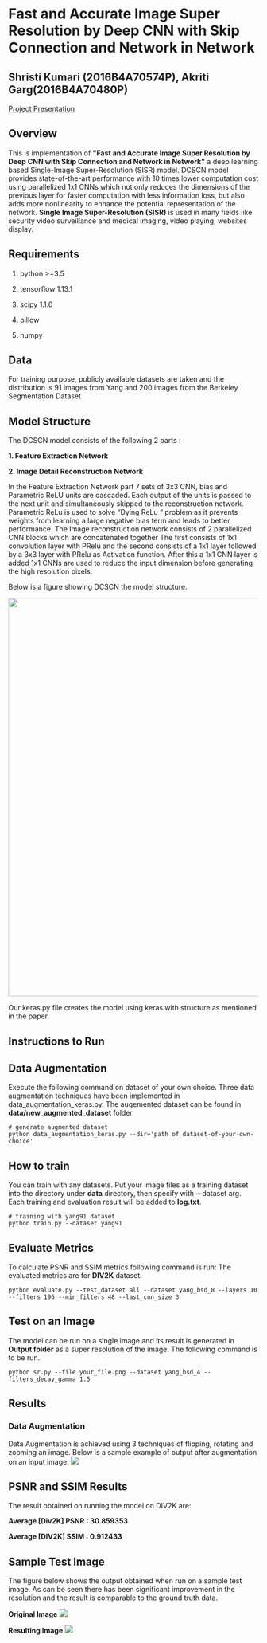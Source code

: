 # Fast and Accurate Image Super Resolution by Deep CNN with Skip Connection and Network in Network

## Shristi Kumari (2016B4A70574P), Akriti Garg(2016B4A70480P)

[Project Presentation](https://github.com/ShristiK/DCSCN-super-resolution-NNFL-Dessign-Project/blob/master/NNFL%20Design%20Project.pdf)

## Overview

This is implementation of **"Fast and Accurate Image Super Resolution by Deep CNN with Skip Connection and Network in Network"** a deep learning based Single-Image Super-Resolution (SISR) model. DCSCN model provides state-of-the-art performance with 10 times lower computation cost using parallelized 1x1 CNNs which not only reduces the dimensions of the previous layer for faster computation with less information loss, but also adds more nonlinearity to enhance the potential representation of the network. **Single Image Super-Resolution (SISR)** is used in many fields like security video surveillance and medical imaging, video playing, websites display.

## Requirements

1. python >=3.5

2. tensorflow 1.13.1

3. scipy 1.1.0

4. pillow

5. numpy

## Data
For training purpose, publicly available datasets are taken and the distribution is 91 images from Yang  and 200 images from the Berkeley Segmentation Dataset

## Model Structure

The DCSCN model consists of the following 2 parts : 

**1. Feature Extraction Network**

**2. Image Detail Reconstruction Network**

In the Feature Extraction Network part 7 sets of 3x3 CNN, bias and Parametric ReLU units are cascaded. Each output of the units is passed to the next unit and simultaneously skipped to the reconstruction network.
Parametric ReLu is used to solve “Dying ReLu “ problem as it prevents weights from learning a large negative bias term and leads to better performance.
The Image reconstruction network consists of 2 parallelized CNN blocks which are concatenated together
The first consists of 1x1 convolution layer with PRelu and the second consists of a 1x1 layer followed by a 3x3 layer with PRelu as Activation function. After this  a 1x1 CNN layer is added
1x1 CNNs are used to reduce the input dimension  before generating the high resolution  pixels.

Below is a figure showing DCSCN the model structure.

<img src = "https://raw.githubusercontent.com/jiny2001/dcscn-super-resolution/master/documents/figure1.jpeg" width="800">

Our keras.py file creates the model using keras with structure as mentioned in the paper.

## Instructions to Run

## Data Augmentation
Execute the following command on dataset of your own choice. Three data augmentation techniques have been implemented in data_augmentation_keras.py. The augemented dataset can be found in **data/new_augmented_dataset** folder.


```
# generate augmented dataset
python data_augmentation_keras.py --dir='path of dataset-of-your-own-choice'

```

## How to train

You can train with any datasets. Put your image files as a training dataset into the directory under **data** directory, then specify with --dataset arg. 
Each training and evaluation result will be added to **log.txt**.

```
# training with yang91 dataset
python train.py --dataset yang91
```

## Evaluate Metrics
To calculate PSNR and SSIM metrics following command is run:
The evaluated metrics are for **DIV2K** dataset.

```
python evaluate.py --test_dataset all --dataset yang_bsd_8 --layers 10 --filters 196 --min_filters 48 --last_cnn_size 3

```

## Test on an Image

The model can be run on a single image and its result is generated in **Output folder** as a super resolution of the image.
The following command is to be run.

```
python sr.py --file your_file.png --dataset yang_bsd_4 --filters_decay_gamma 1.5 
```
## Results

### **Data Augmentation** 

Data Augmentation is achieved using 3 techniques of flipping, rotating and zooming an image. Below is a sample example of output after augmentation on an input image.
<img src = "https://github.com/snow-flaky/NNFL/blob/master/Images/aug.png">

## PSNR and SSIM Results

The result obtained on running the model on DIV2K are:

**Average [Div2K] PSNR : 30.859353**

**Average [DIV2K] SSIM : 0.912433** 


## Sample Test Image

The figure below shows the output obtained when run on a sample test image. As can be seen there has been significant improvement in the resolution and the result is comparable to the ground truth data. 

**Original Image**
<img src = "https://github.com/snow-flaky/NNFL/blob/master/Images/t53.png">

**Resulting Image**
<img src = "https://github.com/snow-flaky/NNFL/blob/master/Images/t53_result.png">




